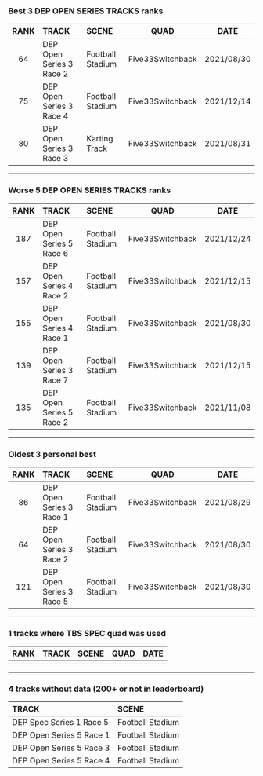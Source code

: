 ### Best 3 DEP OPEN SERIES TRACKS ranks
|RANK|TRACK|SCENE|QUAD|DATE|
|:---:|:---|:---|:---:|:---:|
|64|DEP Open Series 3 Race 2|Football Stadium|Five33Switchback|2021/08/30|
|75|DEP Open Series 3 Race 4|Football Stadium|Five33Switchback|2021/12/14|
|80|DEP Open Series 3 Race 3|Karting Track|Five33Switchback|2021/08/31|
---
### Worse 5 DEP OPEN SERIES TRACKS ranks
|RANK|TRACK|SCENE|QUAD|DATE|
|:---:|:---|:---|:---:|:---:|
|187|DEP Open Series 5 Race 6|Football Stadium|Five33Switchback|2021/12/24|
|157|DEP Open Series 4 Race 2|Football Stadium|Five33Switchback|2021/12/15|
|155|DEP Open Series 4 Race 1|Football Stadium|Five33Switchback|2021/08/30|
|139|DEP Open Series 3 Race 7|Football Stadium|Five33Switchback|2021/12/15|
|135|DEP Open Series 5 Race 2|Football Stadium|Five33Switchback|2021/11/08|
---
### Oldest 3 personal best
|RANK|TRACK|SCENE|QUAD|DATE|
|:---:|:---|:---|:---:|:---:|
|86|DEP Open Series 3 Race 1|Football Stadium|Five33Switchback|2021/08/29|
|64|DEP Open Series 3 Race 2|Football Stadium|Five33Switchback|2021/08/30|
|121|DEP Open Series 3 Race 5|Football Stadium|Five33Switchback|2021/08/30|
---
### 1 tracks where TBS SPEC quad was used
|RANK|TRACK|SCENE|QUAD|DATE|
|:---:|:---|:---|:---:|:---:|
||||||
---
### 4 tracks without data (200+ or not in leaderboard)
|TRACK|SCENE|
|:---|:---|
|DEP Spec Series 1 Race 5|Football Stadium|
|DEP Open Series 5 Race 1|Football Stadium|
|DEP Open Series 5 Race 3|Football Stadium|
|DEP Open Series 5 Race 4|Football Stadium|
